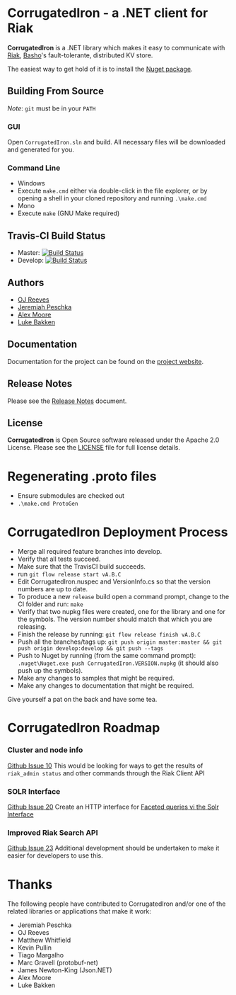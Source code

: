 CorrugatedIron - a .NET client for Riak
=======================================

**CorrugatedIron** is a .NET library which makes it easy to communicate with [Riak](http://riak.basho.com/), [Basho](http://www.basho.com/)'s fault-tolerante, distributed KV store.

The easiest way to get hold of it is to install the [Nuget package](http://www.nuget.org/Packages/CorrugatedIron/).

Building From Source
----------------------

*Note*: `git` must be in your `PATH`

### GUI
Open `CorrugatedIron.sln` and build. All necessary files will be downloaded and generated for you.

### Command Line
* Windows
 * Execute `make.cmd` either via double-click in the file explorer, or by opening a shell in your cloned repository and running `.\make.cmd`
* Mono
 * Execute `make` (GNU Make required)

Travis-CI Build Status
----------------------

* Master: [![Build Status](https://travis-ci.org/basho-labs/CorrugatedIron.svg?branch=master)](https://travis-ci.org/basho-labs/CorrugatedIron)
* Develop: [![Build Status](https://travis-ci.org/basho-labs/CorrugatedIron.svg?branch=develop)](https://travis-ci.org/basho-labs/CorrugatedIron)

Authors
-------

* [OJ Reeves](http://buffered.io)
* [Jeremiah Peschka](http://facility9.com/)
* [Alex Moore](http://basho.com/)
* [Luke Bakken](http://bakken.io/)

Documentation
-------------

Documentation for the project can be found on the [project website](http://corrugatediron.org/).

Release Notes
-------------

Please see the [Release Notes](RELNOTES.md) document.

License
-------

**CorrugatedIron** is Open Source software released under the Apache 2.0 License. Please see the [LICENSE](LICENSE) file for full license details.

Regenerating .proto files
=========================

* Ensure submodules are checked out
* `.\make.cmd ProtoGen`

CorrugatedIron Deployment Process
=================================

* Merge all required feature branches into develop.
* Verify that all tests succeed.
* Make sure that the TravisCI build succeeds.
* run `git flow release start vA.B.C`
* Edit CorrugatedIron.nuspec and VersionInfo.cs so that the version numbers are up to date.
* To produce a new `release` build open a command prompt, change to the CI folder and run: `make`
* Verify that two nupkg files were created, one for the library and one for the symbols. The version number should match that which you are releasing.
* Finish the release by running: `git flow release finish vA.B.C`
* Push all the branches/tags up: `git push origin master:master && git push origin develop:develop && git push --tags`
* Push to Nuget by running (from the same command prompt): `.nuget\Nuget.exe push CorrugatedIron.VERSION.nupkg` (it should also push up the symbols).
* Make any changes to samples that might be required.
* Make any changes to documentation that might be required.

Give yourself a pat on the back and have some tea.

CorrugatedIron Roadmap
======================

### Cluster and node info
[Github Issue 10](https://github.com/basho-labs/CorrugatedIron/issues/10)
This would be looking for ways to get the results of `riak_admin status` and other commands through the Riak Client API

### SOLR Interface
[Github Issue 20](https://github.com/basho-labs/CorrugatedIron/issues/20)
Create an HTTP interface for [Faceted queries vi the Solr Interface](http://wiki.basho.com/Riak-Search---Querying.html#Faceted-Queries-via-the-Solr-Interface)

### Improved Riak Search API
[Github Issue 23](url:https://github.com/basho-labs/CorrugatedIron/issues/23) Additional development should be undertaken to make it easier for developers to use this.

Thanks
======

The following people have contributed to CorrugatedIron and/or one of the related libraries or applications that make it work:

* Jeremiah Peschka
* OJ Reeves
* Matthew Whitfield
* Kevin Pullin
* Tiago Margalho
* Marc Gravell (protobuf-net)
* James Newton-King (Json.NET)
* Alex Moore
* Luke Bakken
